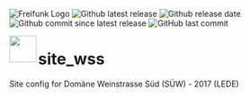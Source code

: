 ![Freifunk Logo](https://freifunk-suedwest.de/wp-content/themes/ffsw/images/logo_ws.png)
![Github latest release](https://img.shields.io/github/release/ffsw/site_wss.svg?style=plastic)  ![Github release date](https://img.shields.io/github/release-date/ffsw/site_wss.svg?style=plastic)   ![Github commit since latest release](https://img.shields.io/github/commits-since/ffsw/site_wss/latest.svg?style=plastic)  ![GitHub last commit](https://img.shields.io/github/last-commit/ffsw/site_wss.svg?style=plastic)

<a href="url"><img src="https://freifunk-suedwest.de/wp-content/themes/ffsw/images/logo_ws.png" align="left" height="48" width="48" ></a>

# site_wss

Site config for Domäne Weinstrasse Süd (SÜW)  - 2017 (LEDE)
